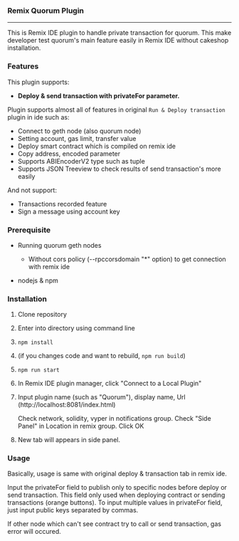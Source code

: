 ### Remix Quorum Plugin

------------

This is Remix IDE plugin to handle private transaction for quorum. This make developer test quorum's main feature easily in Remix IDE without cakeshop installation.

### Features

This plugin supports:

- **Deploy & send transaction with privateFor parameter.**

Plugin supports almost all of features in original `Run & Deploy transaction` plugin in ide such as:

- Connect to geth node (also quorum node)
- Setting account, gas limit, transfer value
- Deploy smart contract which is compiled on remix ide
- Copy address, encoded parameter
- Supports ABIEncoderV2 type such as tuple
- Supports JSON Treeview to check results of send transaction's more easily

And not support:

- Transactions recorded feature
- Sign a message using account key



### Prerequisite

- Running quorum geth nodes

  - Without cors policy (--rpccorsdomain "*" option) to get connection with remix ide

- nodejs & npm

  

### Installation

1. Clone repository

2. Enter into directory using command line

3. `npm install` 

4. (if you changes code and want to rebuild, `npm run build`)

5. `npm run start`

6. In Remix IDE plugin manager, click "Connect to a Local Plugin" 

7. Input plugin name (such as "Quorum"), display name, Url (http://localhost:8081/index.html)

   Check network, solidity, vyper in notifications group.
   Check "Side Panel" in Location in remix group.
   Click OK

8. New tab will appears in side panel.



### Usage

Basically, usage is same with original deploy & transaction tab in remix ide. 

Input the privateFor field to publish only to specific nodes before deploy or send transaction. This field only used when deploying contract or sending transactions (orange buttons). To input multiple values in privateFor field, just input public keys separated by commas.

If other node which can't see contract try to call or send transaction, gas error will occured. 




